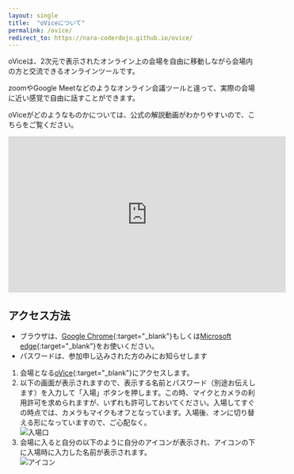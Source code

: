 ```yaml
---
layout: single
title:  "oViceについて"
permalink: /ovice/
redirect_to: https://nara-coderdojo.github.io/ovice/
---
```

oViceは、2次元で表示されたオンライン上の会場を自由に移動しながら会場内の方と交流できるオンラインツールです。

zoomやGoogle Meetなどのようなオンライン会議ツールと違って、実際の会場に近い感覚で自由に話すことができます。

oViceがどのようなものかについては、公式の解説動画がわかりやすいので、こちらをご覧ください。

<iframe width="560" height="315" src="https://www.youtube.com/embed/w3hPpqRnz8w" title="YouTube video player" frameborder="0" allow="accelerometer; autoplay; clipboard-write; encrypted-media; gyroscope; picture-in-picture" allowfullscreen></iframe>

## アクセス方法
- ブラウザは、[Google Chrome](https://www.google.com/intl/ja_jp/chrome/){:target="_blank"}もしくは[Microsoft edge](https://www.microsoft.com/ja-jp/edge){:target="_blank"}をお使いください。
- パスワードは、参加申し込みされた方のみにお知らせします

1. 会場となる[oVice](https://crssrdslab.ovice.in/){:target="_blank"}にアクセスします。
2. 以下の画面が表示されますので、表示する名前とパスワード（別途お伝えします）を入力して「入場」ボタンを押します。この時、マイクとカメラの利用許可を求められますが、いずれも許可しておいてください。入場してすぐの時点では、カメラもマイクもオフとなっています。入場後、オンに切り替える形になっていますので、ご心配なく。  
![入場口](/assets/images/ovice/entry.png)
3. 会場に入ると自分の以下のように自分のアイコンが表示され、アイコンの下に入場時に入力した名前が表示されます。  
![アイコン](/assets/images/ovice/icon.png)
